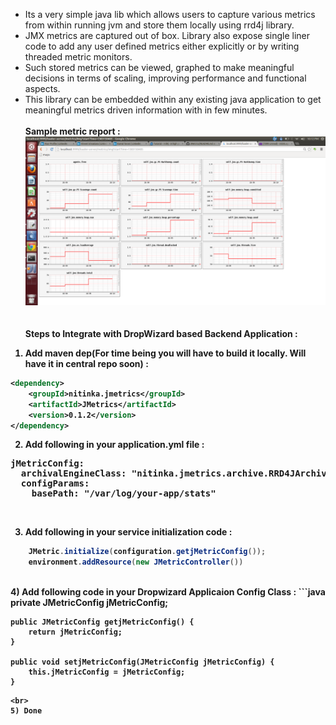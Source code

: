 * Its a very simple java lib which allows users to capture various metrics from within running jvm and store them locally using rrd4j library.<br>
* JMX metrics are captured out of box. Library also expose single liner code to add any user defined metrics either explicitly or by writing threaded metric monitors.<br>
* Such stored metrics can be viewed, graphed to make meaningful decisions in terms of scaling, improving performance and functional aspects.<br>
* This library can be embedded within any existing java application to get meaningful metrics driven information with in few minutes. <br>
<br><b>Sample metric report :
![Alt Image](https://github.com/nitinka/JMetrics/raw/master/images/JMetricSample.png)
<br><br>
<br><b>Steps to Integrate with DropWizard based Backend Application :</b><br>
1) Add maven dep(For time being you will have to build it locally. Will have it in central repo soon) :<br>
```xml
<dependency>
    <groupId>nitinka.jmetrics</groupId>
    <artifactId>JMetrics</artifactId>
    <version>0.1.2</version>
</dependency> 
```

2) Add following in your application.yml file :
<pre>
jMetricConfig:
  archivalEngineClass: "nitinka.jmetrics.archive.RRD4JArchivingEngine"
  configParams:
    basePath: "/var/log/your-app/stats"
</pre><br>

3) Add following in your service initialization code :
```java
    JMetric.initialize(configuration.getjMetricConfig());
    environment.addResource(new JMetricController())
```
<br>
4) Add following code in your Dropwizard Applicaion Config Class :
```java
    private JMetricConfig jMetricConfig;

    public JMetricConfig getjMetricConfig() {
        return jMetricConfig;
    }

    public void setjMetricConfig(JMetricConfig jMetricConfig) {
        this.jMetricConfig = jMetricConfig;
    }
```
<br>
5) Done
